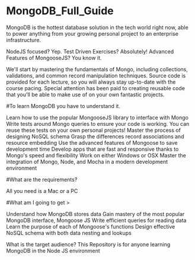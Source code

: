 # MongoDB_Full_Guide

MongoDB is the hottest database solution in the tech world right now, able to power anything from your growing personal project to an enterprise infrastructure.

NodeJS focused?  Yep.  Test Driven Exercises?  Absolutely!  Advanced Features of MongooseJS?  You know it.

We'll start by mastering the fundamentals of Mongo, including collections, validations, and common record manipulation techniques. Source code is provided for each lecture, so you will always stay up-to-date with the course pacing.  Special attention has been paid to creating reusable code that you'll be able to make use of on your own fantastic projects.

#To learn MongoDB you have to understand it.

Learn how to use the popular MongooseJS library to interface with Mongo
Write tests around Mongo queries to ensure your code is working. You can reuse these tests on your own personal projects!
Master the process of designing NoSQL schema
Grasp the differences record associations and resource embedding
Use the advanced features of Mongoose to save development time
Develop apps that are fast and responsive thanks to Mongo's speed and flexibility
Work on either Windows or OSX
Master the integration of Mongo, Node, and Mocha in a modern development environment

#What are the requirements?

All you need is a Mac or a PC

#What am I going to get >

Understand how MongoDB stores data
Gain mastery of the most popular MongoDB interface, Mongoose JS
Write efficient queries for reading data
Learn the purpose of each of Mongoose's functions
Design effective NoSQL schema with both data nesting and lookups

What is the target audience?
This Repository is for anyone learning MongoDB in the Node JS environment
